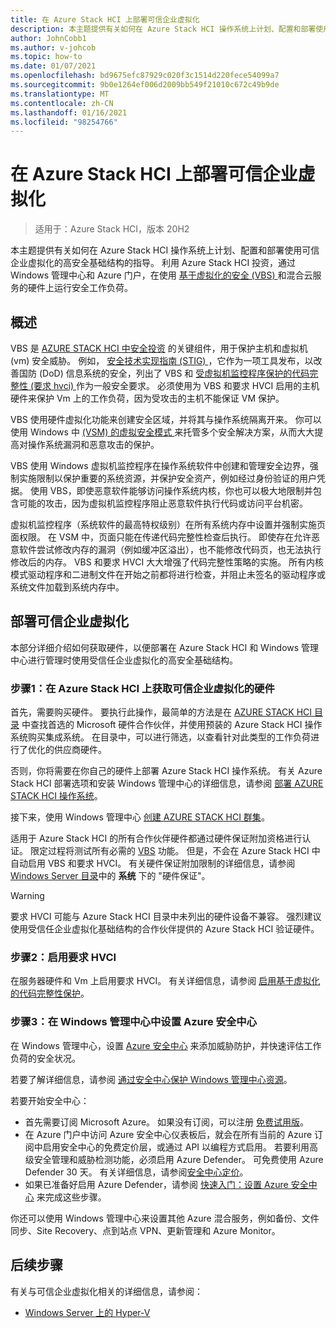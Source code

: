 ```yaml
---
title: 在 Azure Stack HCI 上部署可信企业虚拟化
description: 本主题提供有关如何在 Azure Stack HCI 操作系统上计划、配置和部署使用可信企业虚拟化的高安全基础结构的指导。
author: JohnCobb1
ms.author: v-johcob
ms.topic: how-to
ms.date: 01/07/2021
ms.openlocfilehash: bd9675efc87929c020f3c1514d220fece54099a7
ms.sourcegitcommit: 9b0e1264ef006d2009bb549f21010c672c49b9de
ms.translationtype: MT
ms.contentlocale: zh-CN
ms.lasthandoff: 01/16/2021
ms.locfileid: "98254766"
---
```

# <a name="deploy-trusted-enterprise-virtualization-on-azure-stack-hci"></a>在 Azure Stack HCI 上部署可信企业虚拟化

>适用于：Azure Stack HCI，版本 20H2

本主题提供有关如何在 Azure Stack HCI 操作系统上计划、配置和部署使用可信企业虚拟化的高安全基础结构的指导。 利用 Azure Stack HCI 投资，通过 Windows 管理中心和 Azure 门户，在使用 [基于虚拟化的安全 (VBS) ](/windows-hardware/design/device-experiences/oem-vbs) 和混合云服务的硬件上运行安全工作负荷。

## <a name="overview"></a>概述
VBS 是 [AZURE STACK HCI 中安全投资](/windows-server/get-started-19/whats-new-19#security) 的关键组件，用于保护主机和虚拟机 (vm) 安全威胁。 例如， [安全技术实现指南 (STIG) ](https://nvd.nist.gov/ncp/checklist/914)，它作为一项工具发布，以改善国防 (DoD) 信息系统的安全，列出了 VBS 和 [受虚拟机监控程序保护的代码完整性 (要求 hvci) ](/windows-hardware/drivers/bringup/device-guard-and-credential-guard) 作为一般安全要求。 必须使用为 VBS 和要求 HVCI 启用的主机硬件来保护 Vm 上的工作负荷，因为受攻击的主机不能保证 VM 保护。

VBS 使用硬件虚拟化功能来创建安全区域，并将其与操作系统隔离开来。 你可以使用 Windows 中 [ (VSM) 的虚拟安全模式 ](/virtualization/hyper-v-on-windows/tlfs/vsm) 来托管多个安全解决方案，从而大大提高对操作系统漏洞和恶意攻击的保护。

VBS 使用 Windows 虚拟机监控程序在操作系统软件中创建和管理安全边界，强制实施限制以保护重要的系统资源，并保护安全资产，例如经过身份验证的用户凭据。 使用 VBS，即使恶意软件能够访问操作系统内核，你也可以极大地限制并包含可能的攻击，因为虚拟机监控程序阻止恶意软件执行代码或访问平台机密。

虚拟机监控程序（系统软件的最高特权级别）在所有系统内存中设置并强制实施页面权限。 在 VSM 中，页面只能在传递代码完整性检查后执行。 即使存在允许恶意软件尝试修改内存的漏洞（例如缓冲区溢出），也不能修改代码页，也无法执行修改后的内存。 VBS 和要求 HVCI 大大增强了代码完整性策略的实施。 所有内核模式驱动程序和二进制文件在开始之前都将进行检查，并阻止未签名的驱动程序或系统文件加载到系统内存中。

## <a name="deploy-trusted-enterprise-virtualization"></a>部署可信企业虚拟化
本部分详细介绍如何获取硬件，以便部署在 Azure Stack HCI 和 Windows 管理中心进行管理时使用受信任企业虚拟化的高安全基础结构。

### <a name="step-1-acquire-hardware-for-trusted-enterprise-virtualization-on-azure-stack-hci"></a>步骤1：在 Azure Stack HCI 上获取可信企业虚拟化的硬件
首先，需要购买硬件。 要执行此操作，最简单的方法是在 [AZURE STACK HCI 目录](https://hcicatalog.azurewebsites.net) 中查找首选的 Microsoft 硬件合作伙伴，并使用预装的 Azure Stack HCI 操作系统购买集成系统。 在目录中，可以进行筛选，以查看针对此类型的工作负荷进行了优化的供应商硬件。

否则，你将需要在你自己的硬件上部署 Azure Stack HCI 操作系统。 有关 Azure Stack HCI 部署选项和安装 Windows 管理中心的详细信息，请参阅 [部署 AZURE STACK HCI 操作系统](./operating-system.md)。

接下来，使用 Windows 管理中心 [创建 AZURE STACK HCI 群集](./create-cluster.md)。

适用于 Azure Stack HCI 的所有合作伙伴硬件都通过硬件保证附加资格进行认证。 限定过程将测试所有必需的 [VBS](/windows-hardware/design/device-experiences/oem-vbs) 功能。 但是，不会在 Azure Stack HCI 中自动启用 VBS 和要求 HVCI。 有关硬件保证附加限制的详细信息，请参阅 [Windows Server 目录](https://www.windowsservercatalog.com/content.aspx?ctf=AQinfo-systems.htm#:~:text=Hardware%20Assurance%20Windows%20Server%20systems%20that%20are%20awarded,of%20Windows%20Server%2C%20starting%20with%20Windows%20Server%202016)中的 **系统** 下的 "硬件保证"。

   >[!WARNING]
   > 要求 HVCI 可能与 Azure Stack HCI 目录中未列出的硬件设备不兼容。 强烈建议使用受信任企业虚拟化基础结构的合作伙伴提供的 Azure Stack HCI 验证硬件。

### <a name="step-2-enable-hvci"></a>步骤2：启用要求 HVCI
在服务器硬件和 Vm 上启用要求 HVCI。 有关详细信息，请参阅 [启用基于虚拟化的代码完整性保护](/windows/security/threat-protection/device-guard/enable-virtualization-based-protection-of-code-integrity)。

### <a name="step-3-set-up-azure-security-center-in-windows-admin-center"></a>步骤3：在 Windows 管理中心中设置 Azure 安全中心
在 Windows 管理中心，设置 [Azure 安全中心](/azure/security-center/security-center-introduction) 来添加威胁防护，并快速评估工作负荷的安全状况。

若要了解详细信息，请参阅 [通过安全中心保护 Windows 管理中心资源](/azure/security-center/windows-admin-center-integration)。

若要开始安全中心：
- 首先需要订阅 Microsoft Azure。 如果没有订阅，可以注册 [免费试用版](https://azure.microsoft.com/free)。
- 在 Azure 门户中访问 Azure 安全中心仪表板后，就会在所有当前的 Azure 订阅中启用安全中心的免费定价层，或通过 API 以编程方式启用。
若要利用高级安全管理和威胁检测功能，必须启用 Azure Defender。 可免费使用 Azure Defender 30 天。 有关详细信息，请参阅[安全中心定价](https://azure.microsoft.com/pricing/details/security-center)。
- 如果已准备好启用 Azure Defender，请参阅 [快速入门：设置 Azure 安全中心](/azure/security-center/security-center-get-started) 来完成这些步骤。

你还可以使用 Windows 管理中心来设置其他 Azure 混合服务，例如备份、文件同步、Site Recovery、点到站点 VPN、更新管理和 Azure Monitor。

## <a name="next-steps"></a>后续步骤
有关与可信企业虚拟化相关的详细信息，请参阅：
- [Windows Server 上的 Hyper-V](/windows-server/virtualization/hyper-v/hyper-v-on-windows-server)